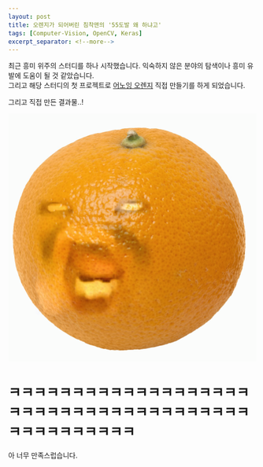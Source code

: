 ```yaml
---
layout: post
title: 오렌지가 되어버린 침착맨의 '55도발 왜 하냐고'
tags: [Computer-Vision, OpenCV, Keras]
excerpt_separator: <!--more-->
---
```


최근 흥미 위주의 스터디를 하나 시작했습니다. 익숙하지 않은 분야의 탐색이나 흥미 유발에 도움이 될 것 같았습니다.  
그리고 해당 스터디의 첫 프로젝트로 [어노잉 오렌지](https://namu.wiki/w/%EC%96%B4%EB%85%B8%EC%9E%89%20%EC%98%A4%EB%A0%8C%EC%A7%80) 직접 만들기를 하게 되었습니다.  

그리고 직접 만든 결과물..!  
<!--more-->

![chimrangeee](/assets/img/posts/why55_chimrangeee/chimrangeee.png)

# ㅋㅋㅋㅋㅋㅋㅋㅋㅋㅋㅋㅋㅋㅋㅋㅋㅋㅋㅋㅋㅋㅋㅋㅋㅋㅋㅋㅋㅋㅋㅋㅋㅋㅋㅋㅋㅋㅋㅋㅋㅋㅋㅋㅋㅋㅋㅋㅋ

아 너무 만족스럽습니다.